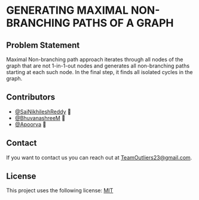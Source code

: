 # GENERATING MAXIMAL NON-BRANCHING PATHS OF A GRAPH

<!--- These are examples. See https://shields.io for others or to customize this set of shields. You might want to include dependencies, project status and licence info here --->

## Problem Statement
Maximal Non-branching path approach iterates through all nodes of the graph that are not 1-in-1-out nodes and generates all non-branching paths starting at each such node. In the final step, it finds all isolated cycles in the graph.

## Contributors

* [@SaiNikhileshReddy](https://github.com/SaiNikhileshReddy) 🦊
* [@BhuvanashreeM](https://github.com/BhuvanashreeM) 💎
* [@Apoorva]() 👸

<!--You might want to consider using something like the [All Contributors](https://github.com/all-contributors/all-contributors) specification and its [emoji key](https://allcontributors.org/docs/en/emoji-key).-->

## Contact

If you want to contact us you can reach out at <TeamOutliers23@gmail.com>.

## License
<!--- If you're not sure which open license to use see https://choosealicense.com/--->

This project uses the following license: [MIT]()

